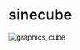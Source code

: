 # sinecube
![graphics_cube](https://user-images.githubusercontent.com/84393679/223737352-73fe0f7f-87af-4a1c-acb2-6692f73c56f6.gif)
